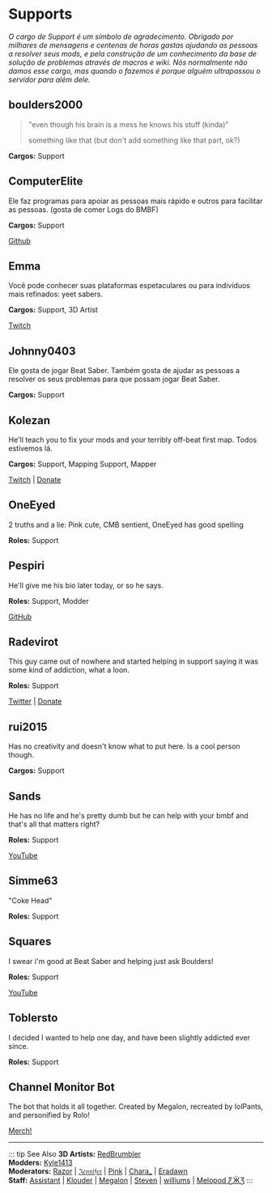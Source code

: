 # Supports
_O cargo de Support é um símbolo de agradecimento. Obrigado por milhares de mensagens e centenas de horas gastas ajudando as pessoas a resolver seus mods, e pela construção de um conhecimento da base de solução de problemas através de macros e wiki. Nós normalmente não damos esse cargo, mas quando o fazemos é porque alguém ultrapassou o servidor para além dele._

## boulders2000
> "even though his brain is a mess he knows his stuff (kinda)"
> 
> something like that (but don't add something like that part, ok?)

**Cargos:** Support

## ComputerElite
Ele faz programas para apoiar as pessoas mais rápido e outros para facilitar as pessoas. (gosta de comer Logs do BMBF)

**Cargos:** Support

[Github](https://github.com/ComputerElite/)

## Emma
Você pode conhecer suas plataformas espetaculares ou para indivíduos mais refinados: yeet sabers.

**Cargos:** Support, 3D Artist

[Twitch](https://www.twitch.tv/therealkleinba)

## Johnny0403
Ele gosta de jogar Beat Saber. Também gosta de ajudar as pessoas a resolver os seus problemas para que possam jogar Beat Saber.

**Cargos:** Support

## Kolezan
He'll teach you to fix your mods and your terribly off-beat first map. Todos estivemos lá.

**Cargos:** Support, Mapping Support, Mapper

[Twitch](https://www.twitch.tv/kolezan) | [Donate](https://paypal.me/kolezan)

## OneEyed
2 truths and a lie: Pink cute, CMB sentient, OneEyed has good spelling

**Roles:** Support

## Pespiri
He'll give me his bio later today, or so he says.

**Roles:** Support, Modder

[GitHub](https://github.com/pespiri)

## Radevirot
This guy came out of nowhere and started helping in support saying it was some kind of addiction, what a loon.

**Roles:** Support

[Twitter](https://twitter.com/Radevirot) | [Donate](paypal.me/Radevirot)

## rui2015
Has no creativity and doesn't know what to put here. Is a cool person though.

**Cargos:** Support

## Sands
He has no life and he's pretty dumb but he can help with your bmbf and that's all that matters right?

**Roles:** Support

[YouTube](https://www.youtube.com/channel/UCiZEAQOgVABYs1-u3psPezg)

## Simme63
"Coke Head"

**Roles:** Support

## Squares
I swear i'm good at Beat Saber and helping just ask Boulders!

**Roles:** Support

[YouTube](https://www.youtube.com/channel/UCaQ7PLj4AqGHZnqQVjc_XBQ)

## Toblersto
I decided I wanted to help one day, and have been slightly addicted ever since.

**Roles:** Support

## Channel Monitor Bot
The bot that holds it all together. Created by Megalon, recreated by lolPants, and personified by Rolo!

[Merch!](https://www.redbubble.com/people/megalon-gaming/portfolio)

---

::: tip See Also **3D Artists:** [RedBrumbler](./3d-artists.md#redbrumbler)  
**Modders:** [Kyle1413](./modders.md#kyle1413)  
**Moderators:** [Razor](./moderators.md#razor) | [𝔍𝔢𝔫𝔫𝔦𝔣𝔢𝔯](./moderators.md#jennifer) | [Pink](./moderators.md#pink) | [Chara_](./moderators.md#chara) | [Eradawn](./moderators.md#eradawn)  
**Staff:** [Assistant](./staff.md#assistant) | [Klouder](./staff.md#klouder-retired) | [Megalon](./staff.md#megalon) | [Steven](./staff.md#steven-🎀) | [williums](./staff.md#williums) | [Melopod ƸӜƷ](./staff.md#melopod-ƹжʒ) :::
